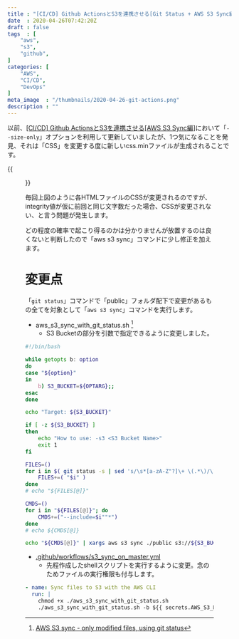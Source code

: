 ```yaml
---
title : "[CI/CD] Github ActionsとS3を連携させる[Git Status + AWS S3 Sync編]"
date  : 2020-04-26T07:42:20Z
draft : false
tags  : [
    "aws",
    "s3",
    "github",
]
categories: [
    "AWS",
    "CI/CD",
    "DevOps"
]
meta_image  : "/thumbnails/2020-04-26-git-actions.png"
description : ""
---
```


以前、[[CI/CD] Github ActionsとS3を連携させる[AWS S3 Sync編]](https://amezou.com/posts/2020/04/17/aws-s3-sync/)において「`--size-only`」オプションを利用して更新していましたが、1つ気になることを発見、それは「CSS」を変更する度に新しいcss.minファイルが生成されることです。

{{<figure src="/images/2020/04-26-git-actions-01.png">}}

毎回上図のように各HTMLファイルのCSSが変更されるのですが、integrity値が仮に前回と同じ文字数だった場合、CSSが変更されない、と言う問題が発生します。

どの程度の確率で起こり得るのかは分かりませんが放置するのは良くないと判断したので「aws s3 sync」コマンドに少し修正を加えます。

# 変更点
「`git status`」コマンドで「public」フォルダ配下で変更があるもの全てを対象として「`aws s3 sync`」コマンドを実行します。

- aws_s3_sync_with_git_status.sh [^1]
  * S3 Bucketの部分を引数で指定できるように変更しました。
```sh
#!/bin/bash

while getopts b: option
do
case "${option}"
in
    b) S3_BUCKET=${OPTARG};;
esac
done

echo "Target: ${S3_BUCKET}"

if [ -z ${S3_BUCKET} ]
then
    echo "How to use: -s3 <S3 Bucket Name>"
    exit 1
fi

FILES=()
for i in $( git status -s | sed 's/\s*[a-zA-Z"?]\+ \(.*\)/\1/' | sed 's/"//g' | grep "public/"); do
    FILES+=( "$i" )
done
# echo "${FILES[@]}"

CMDS=()
for i in "${FILES[@]}"; do
    CMDS+=("--include=$i""*")
done
# echo ${CMDS[@]}

echo "${CMDS[@]}" | xargs aws s3 sync ./public s3://${S3_BUCKET}/public --delete --exclude "*"
```

- [.github/workflows/s3_sync_on_master.yml](https://github.com/amezousan/hugo-serverless-blog/blob/master/.github/workflows/s3_sync_on_master.yml)
  - 先程作成したshellスクリプトを実行するように変更。念のためファイルの実行権限も付与します。

```yaml
- name: Sync files to S3 with the AWS CLI
  run: |
    chmod +x ./aws_s3_sync_with_git_status.sh
    ./aws_s3_sync_with_git_status.sh -b ${{ secrets.AWS_S3_BUCKET }}
```

[^1]: [AWS S3 sync - only modified files, using git status](https://www.lambrospetrou.com/articles/aws-s3-sync-git-status/)
